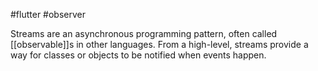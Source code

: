 #flutter #observer

Streams are an asynchronous programming pattern, often called [[observable]]s in other languages. From a high-level, streams provide a way for classes or objects to be notified when events happen.